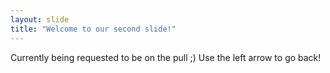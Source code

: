 ```yaml
---
layout: slide
title: "Welcome to our second slide!"
---
```

Currently being requested to be on the pull ;)
Use the left arrow to go back!
